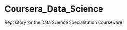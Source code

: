 Coursera_Data_Science
=====================

Repository for the Data Science Specialization Courseware
